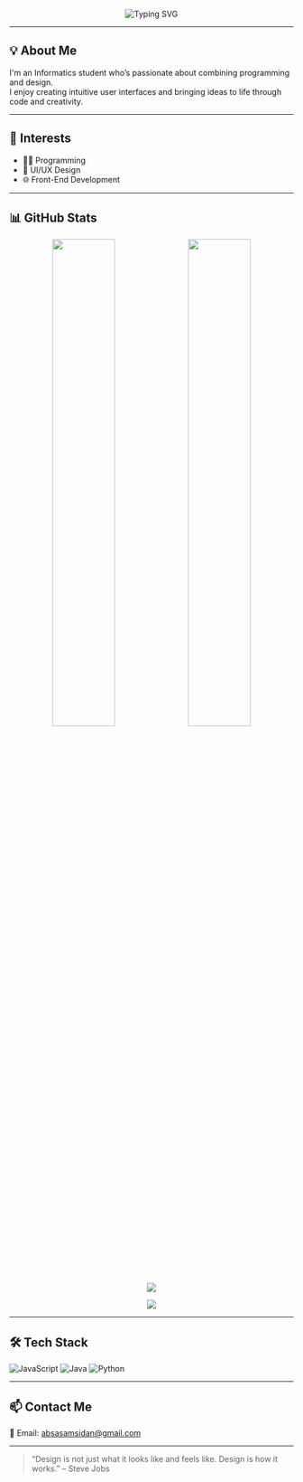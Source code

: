 <p align="center">
  <img src="https://readme-typing-svg.demolab.com?font=Fira+Code&size=30&duration=4000&pause=1000&center=true&width=500&lines=Hi+there!+I'm+Enzokulin+Samsidan;Informatics+Student;UI%2FUX+and+Web+Dev+Enthusiast" alt="Typing SVG" />
</p>

---

## 💡 About Me

I'm an Informatics student who’s passionate about combining programming and design.  
I enjoy creating intuitive user interfaces and bringing ideas to life through code and creativity.

---

## 🎯 Interests

- 👨‍💻 Programming  
- 🎨 UI/UX Design  
- 🌐 Front-End Development  

---

## 📊 GitHub Stats

<p align="center">
  <img src="https://github-readme-stats.vercel.app/api?username=enzw&show_icons=true&theme=gruvbox" width="47%" />
  <img src="https://github-readme-stats.vercel.app/api/top-langs/?username=enzw&layout=compact&theme=radical" width="47%" />
</p>

<p align="center">
  <img src="https://github-profile-trophy.vercel.app/?username=enzw&theme=gruvbox&margin-w=10&no-bg=true&no-frame=true" />
</p>

<p align="center">
  <img src="https://streak-stats.demolab.com?user=enzw&theme=tokyonight&hide_border=true" />
</p>

---

## 🛠 Tech Stack

![JavaScript](https://img.shields.io/badge/-JavaScript-F7DF1E?style=flat&logo=javascript&logoColor=black)
![Java](https://img.shields.io/badge/-Java-007396?style=flat&logo=java&logoColor=white)
![Python](https://img.shields.io/badge/-Python-3776AB?style=flat&logo=python&logoColor=white)

---

## 📫 Contact Me

📧 Email: [absasamsidan@gmail.com](mailto:absasamsidan@gmail.com)

---

> “Design is not just what it looks like and feels like. Design is how it works.” – Steve Jobs
